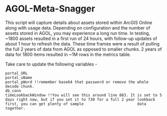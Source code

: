 # AGOL-Meta-Snagger
This script will capture details about assets stored within ArcGIS Online along with usage data. Depending on configuration and the number of assets stored in AGOL, you may experience a long run time. In testing, ~1800 assets resulted in a first run of 24 hours, with follow-up updates of about 1 hour to refresh the data. These time frames were a result of pulling the full 2 years of data from AGOL as opposed to smaller chunks. 2 years of data for 1800 items resulted in ~1M rows in the metrics table.

Take care to update the following variables -

    portal_URL
    portal_uName
    portal_pWord !!remember base64 that password or remove the whole decode chunk.
    db_conn
    timeLookbackWindow !!You will see this around line 883. It is set to 5 days right now, but if you set it to 730 for a full 2 year lookback first, you can get plenty of sample                        data together.
    
